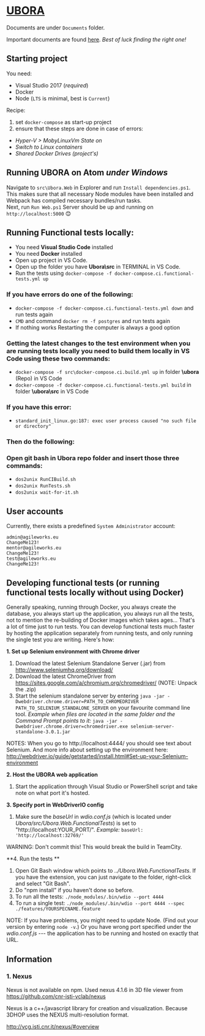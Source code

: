 # [UBORA](http://ubora-biomedical.org/) #

Documents are under `Documents` folder.

Important documents are found [here](https://www.dropbox.com/home/UBORA%20consortium/e-infrastructure/project%20managment%20architecture?preview=project+structure+proposal.doc).
*Best of luck finding the right one!*

## Starting project
You need:  
* Visual Studio 2017 (*required*)
* Docker
* Node (`LTS` is minimal, best is `Current`)

Recipe:  
1. set `docker-compose` as start-up project  
2. ensure that these steps are done in case of errors:  
  - *Hyper-V > MobyLinuxVm State on*  
  - *Switch to Linux containers*  
  - *Shared Docker Drives (project's)*

## Running UBORA on Atom *under Windows*
Navigate to `src\Ubora.Web` in Explorer and run `Install dependencies.ps1`. This makes sure that all necessary Node modules have been installed and Webpack has compiled necessary bundles/run tasks.  
Next, run `Run Web.ps1` Server should be up and running on `http://localhost:5000` 😊  

## Running Functional tests locally: ##
* You need **Visual Studio Code** installed
* You need **Docker** installed
 * Open up project in VS Code.
 * Open up the folder you have **Ubora\src** in TERMINAL in VS Code.
 * Run the tests using `docker-compose -f docker-compose.ci.functional-tests.yml up`
### If you have errors do one of the following:
 * `docker-compose -f docker-compose.ci.functional-tests.yml down` and run tests again
 * `CMD` and command `docker rm -f postgres` and run tests again
 * If nothing works Restarting the computer is always a good option
### Getting the latest changes to the test environment when you are running tests locally you need to build them locally in VS Code using these two commands:
 * `docker-compose -f src\docker-compose.ci.build.yml up` in folder **\ubora** (Repo) in VS Code
 * `docker-compose -f docker-compose.ci.functional-tests.yml build` in folder **\ubora\src** in VS Code
### If you have this error: 
 * `standard_init_linux.go:187: exec user process caused "no such file or directory"`
### Then do the following:
### Open git bash in Ubora repo folder and insert those three commands:
 * `dos2unix RunCIBuild.sh`
 * `dos2unix RunTests.sh`
 * `dos2unix wait-for-it.sh`

## User accounts
Currently, there exists a predefined `System Administrator` account:  
```
admin@agileworks.eu
ChangeMe123!
mentor@agileworks.eu
ChangeMe123!
test@agileworks.eu
ChangeMe123!
```

## Developing functional tests (or running functional tests locally without using Docker)
Generally speaking, running through Docker, you always create the database, you always start up the application, you always run all the tests, not to mention the re-building of Docker images which takes ages... That's a lot of time just to run tests. You can develop functional tests much faster by hosting the application separately from running tests, and only running the single test you are writing. Here's how:

**1. Set up Selenium environment with Chrome driver**

1. Download the latest Selenium Standalone Server (.jar) from http://www.seleniumhq.org/download/
2. Download the latest ChromeDriver from https://sites.google.com/a/chromium.org/chromedriver/ (NOTE: Unpack the .zip)
3. Start the selenium standalone server by entering `java -jar -Dwebdriver.chrome.driver=PATH_TO_CHROMEDRIVER PATH_TO_SELENIUM_STANDALONE_SERVER` on your favourite command line tool. 
_Example when files are located in the same folder and the Command Prompt points to it:_ `java -jar -Dwebdriver.chrome.driver=chromedriver.exe selenium-server-standalone-3.0.1.jar`

NOTES: When you go to http://localhost:4444/ you should see text about Selenium. And more info about setting up the environment here: http://webdriver.io/guide/getstarted/install.html#Set-up-your-Selenium-environment

**2. Host the UBORA web application**

1. Start the application through Visual Studio or PowerShell script and take note on what port it's hosted.

**3. Specify port in WebDriverIO config**

 1. Make sure the _baseUrl_ in _wdio.conf.js_ (which is located under _Ubora/src/Ubora.Web.FunctionalTests_) is set to "http://localhost:YOUR_PORT/". _Example:_ `baseUrl: 'http://localhost:32769/'`

WARNING: Don't commit this! This would break the build in TeamCity.

**4. Run the tests **

1. Open Git Bash window which points to _../Ubora.Web.FunctionalTests_. If you have the extension, you can just navigate to the folder, right-click and select "Git Bash".
2. Do "npm install" if you haven't done so before.
3. To run all the tests: `./node_modules/.bin/wdio --port 4444`
4. To run a single test: `./node_modules/.bin/wdio --port 4444 --spec ./features/YOURSPECNAME.feature`

NOTE: If you have problems, you might need to update Node. (Find out your version by entering `node -v`.) Or you have wrong port specified under the _wdio.conf.js_ --- the application has to be running and hosted on exactly that URL.


## Information
### 1. Nexus
 
 Nexus is not available on npm.
 Used nexus 4.1.6 in 3D file viewer from https://github.com/cnr-isti-vclab/nexus

Nexus is a c++/javascript library for creation and visualization. Because 3DHOP uses the NEXUS multi-resolution format.

http://vcg.isti.cnr.it/nexus/#overview

